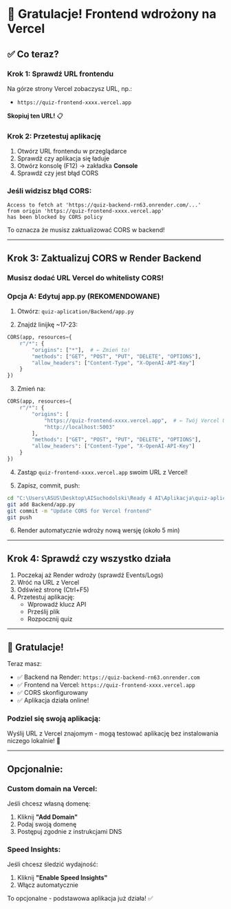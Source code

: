 # 🎉 Gratulacje! Frontend wdrożony na Vercel

## ✅ Co teraz?

### Krok 1: Sprawdź URL frontendu
Na górze strony Vercel zobaczysz URL, np.:
- `https://quiz-frontend-xxxx.vercel.app`

**Skopiuj ten URL!** 📋

### Krok 2: Przetestuj aplikację
1. Otwórz URL frontendu w przeglądarce
2. Sprawdź czy aplikacja się ładuje
3. Otwórz konsolę (F12) → zakładka **Console**
4. Sprawdź czy jest błąd CORS

### Jeśli widzisz błąd CORS:
```
Access to fetch at 'https://quiz-backend-rn63.onrender.com/...' 
from origin 'https://quiz-frontend-xxxx.vercel.app' 
has been blocked by CORS policy
```

To oznacza że musisz zaktualizować CORS w backend!

---

## Krok 3: Zaktualizuj CORS w Render Backend

### Musisz dodać URL Vercel do whitelisty CORS!

### Opcja A: Edytuj app.py (REKOMENDOWANE)

1. Otwórz: `quiz-aplication/Backend/app.py`

2. Znajdź linijkę ~17-23:
```python
CORS(app, resources={
    r"/*": {
        "origins": ["*"],  # ← Zmień to!
        "methods": ["GET", "POST", "PUT", "DELETE", "OPTIONS"],
        "allow_headers": ["Content-Type", "X-OpenAI-API-Key"]
    }
})
```

3. Zmień na:
```python
CORS(app, resources={
    r"/*": {
        "origins": [
            "https://quiz-frontend-xxxx.vercel.app",  # ← Twój Vercel URL
            "http://localhost:5003"
        ],
        "methods": ["GET", "POST", "PUT", "DELETE", "OPTIONS"],
        "allow_headers": ["Content-Type", "X-OpenAI-API-Key"]
    }
})
```

4. Zastąp `quiz-frontend-xxxx.vercel.app` swoim URL z Vercel!

5. Zapisz, commit, push:
```bash
cd "C:\Users\ASUS\Desktop\AISuchodolski\Ready 4 AI\Aplikacja\quiz-aplication"
git add Backend/app.py
git commit -m "Update CORS for Vercel frontend"
git push
```

6. Render automatycznie wdroży nową wersję (około 5 min)

---

## Krok 4: Sprawdź czy wszystko działa

1. Poczekaj aż Render wdroży (sprawdź Events/Logs)
2. Wróć na URL z Vercel
3. Odśwież stronę (Ctrl+F5)
4. Przetestuj aplikację:
   - Wprowadź klucz API
   - Prześlij plik
   - Rozpocznij quiz

---

## 🎊 Gratulacje!

Teraz masz:
- ✅ Backend na Render: `https://quiz-backend-rn63.onrender.com`
- ✅ Frontend na Vercel: `https://quiz-frontend-xxxx.vercel.app`
- ✅ CORS skonfigurowany
- ✅ Aplikacja działa online!

### Podziel się swoją aplikacją:
Wyślij URL z Vercel znajomym - mogą testować aplikację bez instalowania niczego lokalnie! 🚀

---

## Opcjonalnie:

### Custom domain na Vercel:
Jeśli chcesz własną domenę:
1. Kliknij **"Add Domain"**
2. Podaj swoją domenę
3. Postępuj zgodnie z instrukcjami DNS

### Speed Insights:
Jeśli chcesz śledzić wydajność:
1. Kliknij **"Enable Speed Insights"**
2. Włącz automatycznie

To opcjonalne - podstawowa aplikacja już działa! ✅




